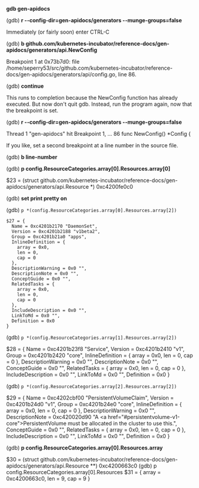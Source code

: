 **gdb gen-apidocs**

(gdb) **r --config-dir=gen-apidocs/generators --munge-groups=false**

Immediately (or fairly soon) enter CTRL-C

(gdb) **b github.com/kubernetes-incubator/reference-docs/gen-apidocs/generators/api.NewConfig**

Breakpoint 1 at 0x73b7d0: file /home/seperry53/src/github.com/kubernetes-incubator/reference-docs/gen-apidocs/generators/api/config.go, line 86.

(gdb) **continue**

This runs to completion because the NewConfig function has already executed.
But now don't quit gdb. Instead, run the program again, now that the breakpoint is set.

(gdb) **r --config-dir=gen-apidocs/generators --munge-groups=false**

Thread 1 "gen-apidocs" hit Breakpoint 1, ...
86      func NewConfig() *Config {

If you like, set a second breakpoint at a line number in the source file.

(gdb) **b line-number**

(gdb) **p config.ResourceCategories.array[0].Resources.array[0]**

$23 = (struct github.com/kubernetes-incubator/reference-docs/gen-apidocs/generators/api.Resource *) 0xc4200fe0c0

(gdb) **set print pretty on**

(gdb) `p *(config.ResourceCategories.array[0].Resources.array[2])`

    $27 = {
      Name = 0xc4201b2170 "DaemonSet", 
      Version = 0xc4201b2188 "v1beta2", 
      Group = 0xc4201b21a0 "apps", 
      InlineDefinition = {
        array = 0x0, 
        len = 0, 
        cap = 0
      }, 
      DescriptionWarning = 0x0 "", 
      DescriptionNote = 0x0 "", 
      ConceptGuide = 0x0 "", 
      RelatedTasks = {
        array = 0x0, 
        len = 0, 
        cap = 0
      }, 
      IncludeDescription = 0x0 "", 
      LinkToMd = 0x0 "", 
      Definition = 0x0
    }

(gdb) `p *(config.ResourceCategories.array[1].Resources.array[2])`

$28 = {
  Name = 0xc4201b23f8 "Service", 
  Version = 0xc4201b2410 "v1", 
  Group = 0xc4201b2420 "core", 
  InlineDefinition = {
    array = 0x0, 
    len = 0, 
    cap = 0
  }, 
  DescriptionWarning = 0x0 "", 
  DescriptionNote = 0x0 "", 
  ConceptGuide = 0x0 "", 
  RelatedTasks = {
    array = 0x0, 
    len = 0, 
    cap = 0
  }, 
  IncludeDescription = 0x0 "", 
  LinkToMd = 0x0 "", 
  Definition = 0x0
}

(gdb) `p *(config.ResourceCategories.array[2].Resources.array[2])`

$29 = {
  Name = 0xc4202cbf00 "PersistentVolumeClaim", 
  Version = 0xc4201b24d0 "v1", 
  Group = 0xc4201b24e0 "core", 
  InlineDefinition = {
    array = 0x0, 
    len = 0, 
    cap = 0
  }, 
  DescriptionWarning = 0x0 "", 
  DescriptionNote = 0xc420020d90 "A <a href=\"#persistentvolume-v1-core\">PersistentVolume</a> must be allocated in the cluster to use this.", 
  ConceptGuide = 0x0 "", 
  RelatedTasks = {
    array = 0x0, 
    len = 0, 
    cap = 0
  }, 
  IncludeDescription = 0x0 "", 
  LinkToMd = 0x0 "", 
  Definition = 0x0
}

(gdb) **p config.ResourceCategories.array[0].Resources.array**

$30 = (struct github.com/kubernetes-incubator/reference-docs/gen-apidocs/generators/api.Resource **) 0xc4200663c0
(gdb) p config.ResourceCategories.array[0].Resources
$31 = {
  array = 0xc4200663c0, 
  len = 9, 
  cap = 9
}
